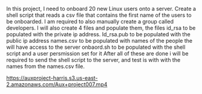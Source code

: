 In this project, I need to onboard 20 new Linux users onto a server. Create a shell script that reads a csv file that contains the first name of the users to be onboarded.
I am required to also manually create a group called developers. 
I will also create 4 files and populate them, the files id_rsa to be populated with the private ip address.
Id_rsa.pub to be populated with the public ip address
names.csv to be populated with names of the people the will have access to the server
onbaord.sh to be populated with the shell script and a user persmission set for it
After all of these are done i will be required to send the shell script to the server, and test is with with the names from the names.csv file.

https://auxproject-harris.s3.us-east-2.amazonaws.com/Aux+project007.mp4

